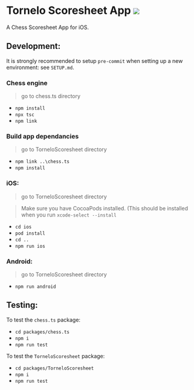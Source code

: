 # Tornelo Scoresheet App ![](https://build.appcenter.ms/v0.1/apps/f860007d-5788-4a22-839d-f16a3d7ea242/branches/main/badge)

A Chess Scoresheet App for iOS.

## Development:

It is strongly recommended to setup `pre-commit` when setting up a new environment: see `SETUP.md`.

### Chess engine

> go to chess.ts directory

- `npm install`
- `npx tsc`
- `npm link`

### Build app dependancies

> go to TorneloScoresheet directory

- `npm link ..\chess.ts`
- `npm install`

### iOS:

> go to TorneloScoresheet directory

> Make sure you have CocoaPods installed. (This should be installed when you run `xcode-select --install`

- `cd ios`
- `pod install`
- `cd ..`
- `npm run ios`

### Android:

> go to TorneloScoresheet directory

- `npm run android`

## Testing:

To test the `chess.ts` package:

- `cd packages/chess.ts`
- `npm i`
- `npm run test`

To test the `TorneloScoresheet` package:

- `cd packages/TorneloScoresheet`
- `npm i`
- `npm run test`
